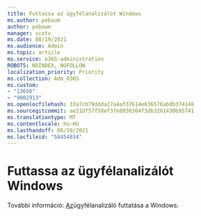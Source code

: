 ```yaml
---
title: Futtassa az ügyfélanalizálót Windows
ms.author: pebaum
author: pebaum
manager: scotv
ms.date: 08/19/2021
ms.audience: Admin
ms.topic: article
ms.service: o365-administration
ROBOTS: NOINDEX, NOFOLLOW
localization_priority: Priority
ms.collection: Adm_O365
ms.custom:
- "13656"
- "9002913"
ms.openlocfilehash: 33a7cb79ddda27a4af37614e636576abdb374148
ms.sourcegitcommit: ae21df57f58ef3fe8036304f3db3261430b95741
ms.translationtype: MT
ms.contentlocale: hu-HU
ms.lasthandoff: 08/19/2021
ms.locfileid: "58454834"
---
```

# <a name="run-the-client-analyzer-on-windows"></a>Futtassa az ügyfélanalizálót Windows

További információ: [Az](https://docs.microsoft.com/microsoft-365/security/defender-endpoint/run-analyzer-windows)ügyfélanalizáló futtatása a Windows.